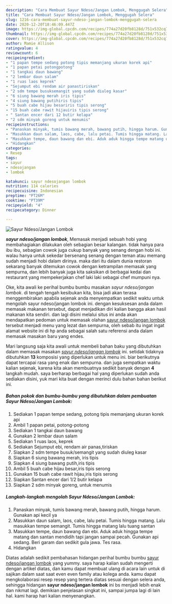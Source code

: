 ```yaml
---
description: "Cara Membuat Sayur Ndeso/Jangan Lombok, Menggugah Selera"
title: "Cara Membuat Sayur Ndeso/Jangan Lombok, Menggugah Selera"
slug: 1216-cara-membuat-sayur-ndeso-jangan-lombok-menggugah-selera
date: 2020-12-20T18:46:09.447Z
image: https://img-global.cpcdn.com/recipes/774a27d20fb8128d/751x532cq70/sayur-ndesojangan-lombok-foto-resep-utama.jpg
thumbnail: https://img-global.cpcdn.com/recipes/774a27d20fb8128d/751x532cq70/sayur-ndesojangan-lombok-foto-resep-utama.jpg
cover: https://img-global.cpcdn.com/recipes/774a27d20fb8128d/751x532cq70/sayur-ndesojangan-lombok-foto-resep-utama.jpg
author: Mamie Allison
ratingvalue: 4
reviewcount: 6
recipeingredient:
- "1 papan tempe sedang potong tipis memanjang ukuran korek api"
- "1 papan petai potongpotong"
- "1 tangkai daun bawang"
- "2 lembar daun salam"
- "1 ruas laos keprek"
- "Sejumput ebi rendam air panastiriskan"
- "2 sdm tempe busuksemangit yang sudah diuleg kasar"
- "6 siung bawang merah iris tipis"
- "4 siung bawang putihiris tipis"
- "5 buah cabe hijau besariris tipis serong"
- "15 buah cabe rawit hijauiris tipis serong"
- " Santan encer dari 12 butir kelapa"
- "2 sdm minyak goreng untuk menumis"
recipeinstructions:
- "Panaskan minyak, tumis bawang merah, bawang putih, hingga harum. Gunakan api kecil ya"
- "Masukkan daun salam, laos, cabe, lalu petai. Tumis hingga matang. Lalu masukkan tempe semangit. Tumis hingga matang lalu tuang santan"
- "Masukkan tempe, daun bawang dan ebi. Aduk aduk hingga tempe matang dan santan mendidih tapi jangan sampai pecah. Gunakan api sedang. Beri garam dan sedikit gula jawa. Tes rasa."
- "Hidangkan"
categories:
- Resep
tags:
- sayur
- ndesojangan
- lombok

katakunci: sayur ndesojangan lombok 
nutrition: 114 calories
recipecuisine: Indonesian
preptime: "PT26M"
cooktime: "PT39M"
recipeyield: "4"
recipecategory: Dinner

---
```



![Sayur Ndeso/Jangan Lombok](https://img-global.cpcdn.com/recipes/774a27d20fb8128d/751x532cq70/sayur-ndesojangan-lombok-foto-resep-utama.jpg)

<b><i>sayur ndeso/jangan lombok</i></b>, Memasak menjadi sebuah hobi yang membahagiakan dilakukan oleh sebagian besar kalangan. tidak hanya para ibu ibu, sebagian cowok juga cukup banyak yang senang dengan hobi ini. walau hanya untuk sekedar bersenang senang dengan teman atau memang sudah menjadi hobi dalam dirinya. maka dari itu dalam dunia restoran sekarang banyak ditemukan cowok dengan ketrampilan memasak yang sempurna, dan lebih banyak juga kita saksikan di berbagai kedai dan restaurant yang mempekerjakan chef laki laki sebagai chef mumpuni nya.



Oke, kita awali ke perihal bumbu bumbu masakan <i>sayur ndeso/jangan lombok</i>. di tengah tengah kesibukan kita, bisa jadi akan terasa menggembirakan apabila sejenak anda menyempatkan sedikit waktu untuk mengolah sayur ndeso/jangan lombok ini. dengan kesuksesan anda dalam memasak makanan tersebut, dapat menjadikan diri kalian bangga akan hasil makanan kita sendiri. dan lagi disini melalui situs ini anda akan mendapatkan pedoman untuk memasak olahan <u>sayur ndeso/jangan lombok</u> tersebut menjadi menu yang lezat dan sempurna, oleh sebab itu ingat ingat alamat website ini di hp anda sebagai salah satu referensi anda dalam memasak masakan baru yang endes.


Mari langsung saja kita awali untuk membeli bahan baku yang dibutuhkan dalam memasak masakan <u><i>sayur ndeso/jangan lombok</i></u> ini. setidak tidaknya dibutuhkan <b>13</b> komposisi yang diperlukan untuk menu ini. biar berikutnya dapat tercapai rasa yang enak dan sempurna. dan juga sempatkan waktu kalian sejenak, karena kita akan membuatnya sedikit banyak dengan <b>4</b> langkah mudah. saya berharap berbagai hal yang diperlukan sudah anda sediakan disini, yuk mari kita buat dengan merinci dulu bahan bahan berikut ini.

<!--inarticleads1-->

##### Bahan pokok dan bumbu-bumbu yang dibutuhkan dalam pembuatan Sayur Ndeso/Jangan Lombok:

1. Sediakan 1 papan tempe sedang, potong tipis memanjang ukuran korek api
1. Ambil 1 papan petai, potong-potong
1. Sediakan 1 tangkai daun bawang
1. Gunakan 2 lembar daun salam
1. Sediakan 1 ruas laos, keprek
1. Sediakan Sejumput ebi, rendam air panas,tiriskan
1. Siapkan 2 sdm tempe busuk/semangit yang sudah diuleg kasar
1. Siapkan 6 siung bawang merah, iris tipis
1. Siapkan 4 siung bawang putih,iris tipis
1. Ambil 5 buah cabe hijau besar,iris tipis serong
1. Gunakan 15 buah cabe rawit hijau,iris tipis serong
1. Siapkan  Santan encer dari 1/2 butir kelapa
1. Siapkan 2 sdm minyak goreng, untuk menumis




<!--inarticleads2-->

##### Langkah-langkah mengolah Sayur Ndeso/Jangan Lombok:

1. Panaskan minyak, tumis bawang merah, bawang putih, hingga harum. Gunakan api kecil ya
1. Masukkan daun salam, laos, cabe, lalu petai. Tumis hingga matang. Lalu masukkan tempe semangit. Tumis hingga matang lalu tuang santan
1. Masukkan tempe, daun bawang dan ebi. Aduk aduk hingga tempe matang dan santan mendidih tapi jangan sampai pecah. Gunakan api sedang. Beri garam dan sedikit gula jawa. Tes rasa.
1. Hidangkan




Diatas adalah sedikit pembahasan hidangan perihal bumbu bumbu <u>sayur ndeso/jangan lombok</u> yang yummy. saya harap kalian sudah mengerti dengan artikel diatas, dan kamu dapat membuat ulang di acara lain untuk di sajikan dalam saat saat even even family atau kolega anda. kamu dapat mengkolaborasi resep resep yang tertera diatas sesuai dengan selera anda, sehingga hidangan <b>sayur ndeso/jangan lombok</b> ini bs menjadi lebih enak dan nikmat lagi. demikian penjelasan singkat ini, sampai jumpa lagi di lain hal. kami harap hari kalian menyenangkan.
